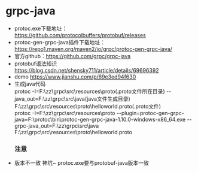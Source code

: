 # grpc-java
- protoc.exe下载地址：https://github.com/protocolbuffers/protobuf/releases
- protoc-gen-grpc-java插件下载地址：https://repo1.maven.org/maven2/io/grpc/protoc-gen-grpc-java/
- 官方github：https://github.com/grpc/grpc-java
- protobuf语法知识  https://blog.csdn.net/shensky711/article/details/69696392 
- demo https://www.jianshu.com/p/69e3ed94f630
- 生成java代码  
protoc -I=F:\zz\grpc\src\resources\proto(.proto文件所在目录) --java_out=F:\zz\grpc\src\java(java文件生成目录) F:\zz\grpc\src\resources\proto\helloworld.proto(.proto文件)  
protoc -I=F:\zz\grpc\src\resources\proto --plugin=protoc-gen-grpc-java=F:\protoc\bin\protoc-gen-grpc-java-1.10.0-windows-x86_64.exe --grpc-java_out=F:\zz\grpc\src\java F:\zz\grpc\src\resources\proto\helloworld.proto
  ### 注意
- 版本不一致 神坑~ protoc.exe要与protobuf-java版本一致
